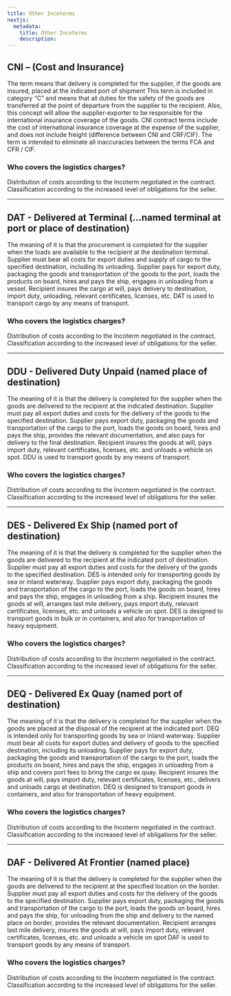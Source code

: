 ```yaml
---
title: Other Incoterms
nextjs:
  metadata:
    title: Other Incoterms
    description: 
---
```


## CNI – (Cost and Insurance)
The term means that delivery is completed for the supplier, if the goods are insured, placed at the indicated port of shipment This term is included in category “C” and means that all duties for the safety of the goods are transferred at the point of departure from the supplier to the recipient. Also, this concept will allow the supplier-exporter to be responsible for the international insurance coverage of the goods. CNI contract terms include the cost of international insurance coverage at the expense of the supplier, and does not include freight (difference between CNI and CRF/CIF). The term is intended to eliminate all inaccuracies between the terms FCA and CFR / CIF.
### Who covers the logistics charges?
Distribution of costs according to the Incoterm negotiated in the contract. Classification according to the increased level of obligations for the seller.

---

## DAT - Delivered at Terminal (...named terminal at port or place of destination)
The meaning of it is that the procurement is completed for the supplier when the loads are available to the recipient at the destination terminal. Supplier must bear all costs for export duties and supply of cargo to the specified destination, including its unloading. Supplier pays for export duty, packaging the goods and transportation of the goods to the port, loads the products on board, hires and pays the ship, engages in unloading from a vessel. Recipient insures the cargo at will, pays delivery to destination, import duty, unloading, relevant certificates, licenses, etc. DAT is used to transport cargo by any means of transport.
### Who covers the logistics charges?
Distribution of costs according to the Incoterm negotiated in the contract. Classification according to the increased level of obligations for the seller.

---

## DDU - Delivered Duty Unpaid (named place of destination)
The meaning of it is that the delivery is completed for the supplier when the goods are delivered to the recipient at the indicated destination. Supplier must pay all export duties and costs for the delivery of the goods to the specified destination. Supplier pays export duty, packaging the goods and transportation of the cargo to the port, loads the goods on board, hires and pays the ship, provides the relevant documentation, and also pays for delivery to the final destination. Recipient insures the goods at will, pays import duty, relevant certificates, licenses, etc. and unloads a vehicle on spot. DDU is used to transport goods by any means of transport.
### Who covers the logistics charges?
Distribution of costs according to the Incoterm negotiated in the contract. Classification according to the increased level of obligations for the seller.

---

## DES - Delivered Ex Ship (named port of destination)
The meaning of it is that the delivery is completed for the supplier when the goods are delivered to the recipient at the indicated port of destination. Supplier must pay all export duties and costs for the delivery of the goods to the specified destination. DES is intended only for transporting goods by sea or inland waterway. Supplier pays export duty, packaging the goods and transportation of the cargo to the port, loads the goods on board, hires and pays the ship, engages in unloading from a ship. Recipient insures the goods at will, arranges last mile delivery, pays import duty, relevant certificates, licenses, etc. and unloads a vehicle on spot. DES is designed to transport goods in bulk or in containers, and also for transportation of heavy equipment.
### Who covers the logistics charges?
Distribution of costs according to the Incoterm negotiated in the contract. Classification according to the increased level of obligations for the seller.

---

## DEQ - Delivered Ex Quay (named port of destination)
The meaning of it is that the delivery is completed for the supplier when the goods are placed at the disposal of the recipient at the indicated port. DEQ is intended only for transporting goods by sea or inland waterway. Supplier must bear all costs for export duties and delivery of goods to the specified destination, including its unloading. Supplier pays for export duty, packaging the goods and transportation of the cargo to the port, loads the products on board, hires and pays the ship, engages in unloading from a ship and covers port fees to bring the cargo ex quay. Recipient insures the goods at will, pays import duty, relevant certificates, licenses, etc., delivers and unloads cargo at destination. DEQ is designed to transport goods in containers, and also for transportation of heavy equipment.
### Who covers the logistics charges?
Distribution of costs according to the Incoterm negotiated in the contract. Classification according to the increased level of obligations for the seller.

---

## DAF - Delivered At Frontier (named place)
The meaning of it is that the delivery is completed for the supplier when the goods are delivered to the recipient at the specified location on the border. Supplier must pay all export duties and costs for the delivery of the goods to the specified destination. Supplier pays export duty, packaging the goods and transportation of the cargo to the port, loads the goods on board, hires and pays the ship, for unloading from the ship and delivery to the named place on border, provides the relevant documentation. Recipient arranges last mile delivery, insures the goods at will, pays import duty, relevant certificates, licenses, etc. and unloads a vehicle on spot DAF is used to transport goods by any means of transport.
### Who covers the logistics charges?
Distribution of costs according to the Incoterm negotiated in the contract. Classification according to the increased level of obligations for the seller.


